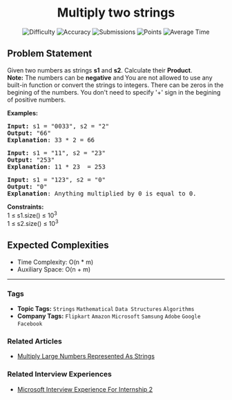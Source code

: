 <h1 align="center">Multiply two strings</h1>

<p align="center">
  <img alt="Difficulty" title="Difficulty" src="https://custom-icon-badges.demolab.com/badge/Difficulty: Medium-1F222E?style=for-the-badge&logoColor=white&logo=fire"/>
  <img alt="Accuracy" title="Accuracy" src="https://custom-icon-badges.demolab.com/badge/Accuracy: 20.06%25-1F222E?style=for-the-badge&logoColor=white&logo=target"/>
  <img alt="Submissions" title="Submissions" src="https://custom-icon-badges.demolab.com/badge/Submissions: 242K+-1F222E?style=for-the-badge&logoColor=white&logo=repo"/>
  <img alt="Points" title="Points" src="https://custom-icon-badges.demolab.com/badge/Points: 4-1F222E?style=for-the-badge&logoColor=white&logo=award"/>
  <img alt="Average Time" title="Average Time" src="https://custom-icon-badges.demolab.com/badge/Average%20Time: 20m-1F222E?style=for-the-badge&logoColor=white&logo=clock"/>
</p>

## Problem Statement

Given two numbers as strings <b>s1</b> and <b>s2</b>. Calculate their <b>Product</b>.<br><b>Note:</b> The numbers can be <b>negative</b> and<b> </b>You are not allowed to use any built-in function or convert the strings to integers. There can be zeros in the begining of the numbers. You don't need to specify '+' sign in the begining of positive numbers.

<b>Examples:</b>

<pre><b>Input: </b>s1 = "0033", s2 = "2"
<b>Output: </b>"66"<br><b>Explanation</b>: 33 * 2 = 66</pre>

<pre><b>Input: </b>s1 = "11", s2 = "23"
<b>Output: </b>"253"<br><b>Explanation</b>: 11 * 23  = 253</pre>

<pre><b>Input: </b>s1 = "123", s2 = "0"
<b>Output: </b>"0"<br><b>Explanation</b>: Anything multiplied by 0 is equal to 0.</pre>

<b>Constraints:</b><br>1 ≤ s1.size() ≤ 10<sup>3</sup><br>1 ≤ s2.size() ≤ 10<sup>3</sup>

## Expected Complexities
- Time Complexity: O(n * m)
- Auxiliary Space: O(n + m)

<hr>

### Tags
- **Topic Tags:** `Strings` `Mathematical` `Data Structures` `Algorithms`
- **Company Tags:** `Flipkart` `Amazon` `Microsoft` `Samsung` `Adobe` `Google` `Facebook`

### Related Articles
- [Multiply Large Numbers Represented As Strings](https://www.geeksforgeeks.org/multiply-large-numbers-represented-as-strings/)

### Related Interview Experiences
- [Microsoft Interview Experience For Internship 2](https://www.geeksforgeeks.org/microsoft-interview-experience-for-internship-2/)
